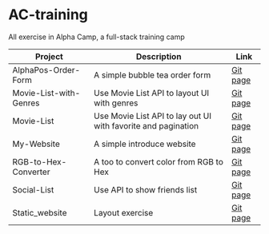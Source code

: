 # AC-training
All exercise in Alpha Camp, a full-stack training camp

Project                | Description                                  | Link
------------           |-------------                                 |------
AlphaPos-Order-Form    | A simple bubble tea order form               |[Git page](https://wowsushi.github.io/AC-training/AlphaPos-Order-Form/)
Movie-List-with-Genres | Use Movie List API to layout UI with genres  |[Git page](https://wowsushi.github.io/AC-training/Movie-List-with-Genres)
Movie-List             | Use Movie List API to lay out UI with                                                                                                      favorite and pagination                      |[Git page](https://wowsushi.github.io/AC-training/Movie-List)
My-Website             | A simple introduce website                   |[Git page](https://wowsushi.github.io/AC-training/My-Website)
RGB-to-Hex-Converter   | A too to convert color from RGB to Hex       |[Git page](https://wowsushi.github.io/AC-training/RGB-to-Hex-Converter)
Social-List            | Use API to show friends list                 |[Git page](https://wowsushi.github.io/AC-training/Social-List)
Static_website         | Layout exercise                              |[Git page](https://wowsushi.github.io/AC-training/Static_website)

